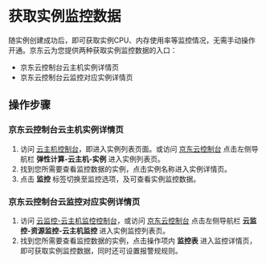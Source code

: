 # 获取实例监控数据
随实例创建成功后，即可获取实例CPU、内存使用率等监控情况，无需手动操作开通。京东云为您提供两种获取实例监控数据的入口：
* 京东云控制台云主机实例详情页
* 京东云控制台云监控对应实例详情页

## 操作步骤

### 京东云控制台云主机实例详情页
1. 访问 [云主机控制台][1]，即进入实例列表页面。或访问 [京东云控制台][2] 点击左侧导航栏 **弹性计算-云主机-实例** 进入实例列表页。
2. 找到您所需要查看监控数据的实例，点击实例名称进入实例详情页。
3. 点击 **监控** 标签切换至监控选项，及可查看实例监控数据。

### 京东云控制台云监控对应实例详情页
1. 访问 [云监控-云主机监控控制台][3]，或访问 [京东云控制台][4] 点击左侧导航栏 **云监控-资源监控-云主机监控** 进入实例监控列表页。
2. 找到您所需要查看监控数据的实例，点击操作项内 **监控表** 进入监控详情页，即可获取实例监控数据，同时还可设置报警规规则。


  [1]: https://cns-console.jdcloud.com/host/compute/list
  [2]: https://console.jdcloud.com/
  [3]: https://cms-console.jdcloud.com/serverMonitor
  [4]: https://console.jdcloud.com/
  
  
